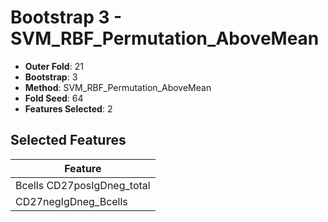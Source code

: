 # Bootstrap 3 - SVM_RBF_Permutation_AboveMean

- **Outer Fold**: 21
- **Bootstrap**: 3
- **Method**: SVM_RBF_Permutation_AboveMean
- **Fold Seed**: 64
- **Features Selected**: 2

## Selected Features

| Feature |
|---------|
| Bcells CD27posIgDneg_total |
| CD27negIgDneg_Bcells |
